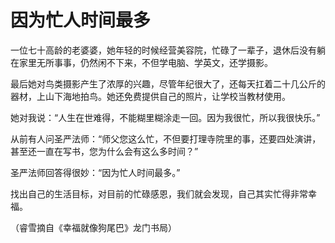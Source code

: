 # 因为忙人时间最多

一位七十高龄的老婆婆，她年轻的时候经营美容院，忙碌了一辈子，退休后没有躺在家里无所事事，仍然闲不下来，不但学电脑、学英文，还学摄影。 

最后她对鸟类摄影产生了浓厚的兴趣，尽管年纪很大了，还每天扛着二十几公斤的器材，上山下海地拍鸟。她还免费提供自己的照片，让学校当教材使用。 

她对我说：“人生在世难得，不能糊里糊涂走一回。因为我很忙，所以我很快乐。” 

从前有人问圣严法师：“师父您这么忙，不但要打理寺院里的事，还要四处演讲，甚至还一直在写书，您为什么会有这么多时间？” 

圣严法师回答得很妙：“因为忙人时间最多。” 

找出自己的生活目标，对目前的忙碌感恩，我们就会发现，自己其实忙得非常幸福。 

（睿雪摘自《幸福就像狗尾巴》龙门书局）